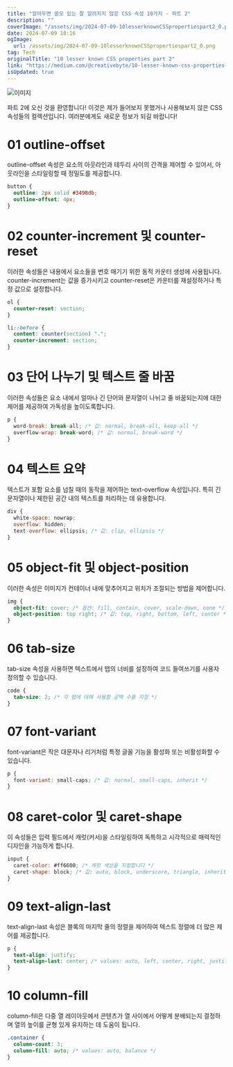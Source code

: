 ```yaml
---
title: "알아두면 쓸모 있는 잘 알려지지 않은 CSS 속성 10가지 - 파트 2"
description: ""
coverImage: "/assets/img/2024-07-09-10lesserknownCSSpropertiespart2_0.png"
date: 2024-07-09 18:16
ogImage: 
  url: /assets/img/2024-07-09-10lesserknownCSSpropertiespart2_0.png
tag: Tech
originalTitle: "10 lesser known CSS properties part 2"
link: "https://medium.com/@creativebyte/10-lesser-known-css-properties-part-2-2414b8df4278"
isUpdated: true
---
```




![이미지](/assets/img/2024-07-09-10lesserknownCSSpropertiespart2_0.png)

파트 2에 오신 것을 환영합니다! 이것은 제가 들어보지 못했거나 사용해보지 않은 CSS 속성들의 컬렉션입니다. 여러분에게도 새로운 정보가 되길 바랍니다!

# 01 outline-offset

outline-offset 속성은 요소의 아웃라인과 테두리 사이의 간격을 제어할 수 있어서, 아웃라인을 스타일링할 때 정밀도를 제공합니다.

<div class="content-ad"></div>

```css
button {
  outline: 2px solid #3498db;
  outline-offset: 4px;
}
```

# 02 counter-increment 및 counter-reset

이러한 속성들은 내용에서 요소들을 번호 매기기 위한 동적 카운터 생성에 사용됩니다. counter-increment는 값을 증가시키고 counter-reset은 카운터를 재설정하거나 특정 값으로 설정합니다.

```css
ol {
  counter-reset: section;
}

li::before {
  content: counter(section) ".";
  counter-increment: section;
}
```

<div class="content-ad"></div>

# 03 단어 나누기 및 텍스트 줄 바꿈

이러한 속성들은 요소 내에서 얼마나 긴 단어와 문자열이 나뉘고 줄 바꿈되는지에 대한 제어를 제공하여 가독성을 높이도록합니다.

```js
p {
  word-break: break-all; /* 값: normal, break-all, keep-all */
  overflow-wrap: break-word; /* 값: normal, break-word */
}
```

# 04 텍스트 요약

<div class="content-ad"></div>

텍스트가 포함 요소를 넘칠 때의 동작을 제어하는 text-overflow 속성입니다. 특히 긴 문자열이나 제한된 공간 내의 텍스트를 처리하는 데 유용합니다.

```js
div {
  white-space: nowrap;
  overflow: hidden;
  text-overflow: ellipsis; /* 값: clip, ellipsis */
}
```

# 05 object-fit 및 object-position

이러한 속성은 이미지가 컨테이너 내에 맞추어지고 위치가 조절되는 방법을 제어합니다.

<div class="content-ad"></div>

```css
img {
  object-fit: cover; /* 옵션: fill, contain, cover, scale-down, none */
  object-position: top right; /* 값: top, right, bottom, left, center */
}
```

# 06 tab-size

tab-size 속성을 사용하면 텍스트에서 탭의 너비를 설정하여 코드 들여쓰기를 사용자 정의할 수 있습니다.

```css
code {
  tab-size: 2; /* 각 탭에 대해 사용할 공백 수를 지정 */
}
```

<div class="content-ad"></div>

# 07 font-variant

font-variant은 작은 대문자나 리거처럼 특정 글꼴 기능을 활성화 또는 비활성화할 수 있습니다.

```js
p {
  font-variant: small-caps; /* 값: normal, small-caps, inherit */
}
```

# 08 caret-color 및 caret-shape

<div class="content-ad"></div>

이 속성들은 입력 필드에서 캐럿(커서)을 스타일링하여 독특하고 시각적으로 매력적인 디자인을 가능하게 합니다.

```js
input {
  caret-color: #ff6600; /* 캐럿 색상을 지정합니다 */
  caret-shape: block; /* 값: auto, block, underscore, triangle, inherit */
}
```

# 09 text-align-last

text-align-last 속성은 블록의 마지막 줄의 정렬을 제어하여 텍스트 정렬에 더 많은 제어를 제공합니다.

<div class="content-ad"></div>

```css
p {
  text-align: justify;
  text-align-last: center; /* values: auto, left, center, right, justify, start, end */
}
```

# 10 column-fill

column-fill은 다중 열 레이아웃에서 콘텐츠가 열 사이에서 어떻게 분배되는지 결정하며 열의 높이를 균형 있게 유지하는 데 도움이 됩니다.

```css
.container {
  column-count: 3;
  column-fill: auto; /* values: auto, balance */
}
```
